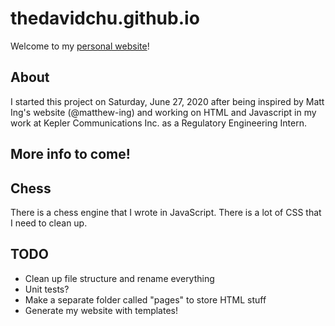 # thedavidchu.github.io
Welcome to my [personal website](https://thedavidchu.github.io/)!

## About

I started this project on Saturday, June 27, 2020 after being inspired by Matt Ing's website (@matthew-ing) and working on HTML and Javascript in my work at Kepler Communications Inc. as a Regulatory Engineering Intern.

## More info to come!

## Chess

There is a chess engine that I wrote in JavaScript. There is a lot of CSS that I need to clean up.

## TODO
* Clean up file structure and rename everything
* Unit tests?
* Make a separate folder called "pages" to store HTML stuff
* Generate my website with templates!
